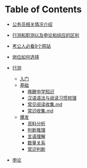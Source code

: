 # Table of Contents






+ [公务员相关情况介绍](公务员相关情况介绍.md)
+ [行测和职测以及申论和综应的区别](行测和职测以及申论和综应的区别.md)
+ [考公人必看9个网站](考公人必看9个网站.md)
+ [岗位如何选择](岗位如何选择.md)
+ [行测]()
    + [入门](./行测/入门.md)
    + [基础]()
        + [唤醒中学知识](./行测/基础知识/唤醒中学知识.md)
        + [汉语语法与阅读习惯梳理](./行测/基础知识/汉语语法与阅读习惯梳理.md)
        + [常见阅读收集.md](./行测/基础知识/常见阅读收集.md)
        + [常识收集.md](./行测/基础知识/常识收集.md)
  + [爆发]()
    + [资料分析](./行测/爆发/资料分析.md)
    + [判断推理](./行测/爆发/判断推理.md)
    + [言语理解](./行测/爆发/言语理解.md)
    + [数量关系]()
    + [常识判断]()
    
    
    
  
+ [申论]()

